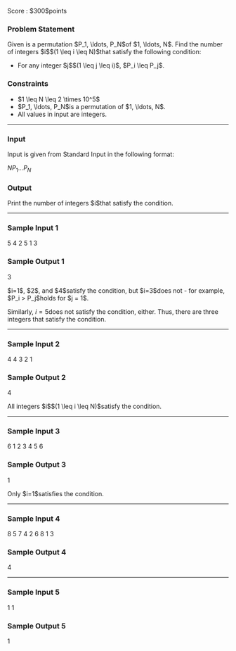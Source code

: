 
<div>

<span>

<span>

<p>
Score : $300$points
</p>

<div>

<section>

### **Problem Statement**

<p>
Given is a permutation $P_1, \ldots, P_N$of $1, \ldots, N$.
Find the number of integers $i$$(1 \leq i \leq N)$that satisfy the following condition:  
</p>

<ul>

<li>
For any integer $j$$(1 \leq j \leq i)$, $P_i \leq P_j$.
</li>

</ul>

</section>

</div>

<div>

<section>

### **Constraints**

<ul>

<li>
$1 \leq N \leq 2 \times 10^5$
</li>

<li>
$P_1, \ldots, P_N$is a permutation of $1, \ldots, N$.  
</li>

<li>
All values in input are integers.
</li>

</ul>

</section>

</div>

---

<div>

<div>

<section>

### **Input**

<p>
Input is given from Standard Input in the following format:
</p>

<div>

$N$$P_1$$...$$P_N$
</div>

</section>

</div>

<div>

<section>

### **Output**

<p>
Print the number of integers $i$that satisfy the condition.
</p>

</section>

</div>

</div>

---

<div>

<section>

### **Sample Input 1**

<div>

5
4 2 5 1 3

</div>

</section>

</div>

<div>

<section>

### **Sample Output 1**

<div>

3

</div>

<p>
$i=1$, $2$, and $4$satisfy the condition, but $i=3$does not - for example, $P_i > P_j$holds for $j = 1$.

Similarly, $i=5$does not satisfy the condition, either. Thus, there are three integers that satisfy the condition.
</p>

</section>

</div>

---

<div>

<section>

### **Sample Input 2**

<div>

4
4 3 2 1

</div>

</section>

</div>

<div>

<section>

### **Sample Output 2**

<div>

4

</div>

<p>
All integers $i$$(1 \leq i \leq N)$satisfy the condition.
</p>

</section>

</div>

---

<div>

<section>

### **Sample Input 3**

<div>

6
1 2 3 4 5 6

</div>

</section>

</div>

<div>

<section>

### **Sample Output 3**

<div>

1

</div>

<p>
Only $i=1$satisfies the condition.
</p>

</section>

</div>

---

<div>

<section>

### **Sample Input 4**

<div>

8
5 7 4 2 6 8 1 3

</div>

</section>

</div>

<div>

<section>

### **Sample Output 4**

<div>

4

</div>

</section>

</div>

---

<div>

<section>

### **Sample Input 5**

<div>

1
1

</div>

</section>

</div>

<div>

<section>

### **Sample Output 5**

<div>

1

</div>

</section>

</div>

</span>

</span>

</div>
